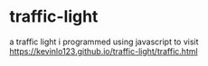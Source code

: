 # traffic-light
a traffic light i programmed using javascript
to visit https://kevinlo123.github.io/traffic-light/traffic.html
